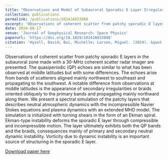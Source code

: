 ```yaml
---
title: "Observations and Model of Subauroral Sporadic E Layer Irregularities Driven by Turning Shears and Dynamic Instability"
collection: publications
permalink: /publications/2024JA033088
excerpt: 'Observations of coherent scatter from patchy sporadic E layers in the subauroral zone made with a 30-MHz coherent scatter radar imager are presented. The quasiperiodic (QP) echoes are similar to what has been observed at middle latitudes but with some differences. The echoes arise from bands of scatterers aligned mainly northwest to southeast and propagating to the southwest. A notable difference from observations at middle latitudes is the appearance of secondary irregularities or braids oriented obliquely to the primary bands and propagating mainly northward along them. We present a spectral simulation of the patchy layers that describes neutral atmospheric dynamics with the incompressible Navier Stokes equations and plasma dynamics with an extended MHD model. The simulation is initialized with turning shears in the form of an Ekman spiral. Ekman-type instability deforms the sporadic E layer through compressible and incompressible motion. The layer ultimately exhibits both the QP bands and the braids, consequences mainly of primary and secondary neutral dynamic instability. Vorticity due to dynamic instability is an important source of structuring in the sporadic E layer.'
date: 2024-08-17
venue: 'Journal of Geophysical Research: Space Physics'
paperurl: 'https://doi.org/10.1029/2024JA033088'
citation: 'Hysell, David; Bui, Michelle; Larsen, Miguel. (2024). &quot;Observations and Model of Subauroral Sporadic E Layer Irregularities Driven by Turning Shears and Dynamic Instability.&quot; <i>Journal of Geophysical Research: Space Physics</i>. 129.'
---
```

Observations of coherent scatter from patchy sporadic E layers in the subauroral zone made with a 30-MHz coherent scatter radar imager are presented. The quasiperiodic (QP) echoes are similar to what has been observed at middle latitudes but with some differences. The echoes arise from bands of scatterers aligned mainly northwest to southeast and propagating to the southwest. A notable difference from observations at middle latitudes is the appearance of secondary irregularities or braids oriented obliquely to the primary bands and propagating mainly northward along them. We present a spectral simulation of the patchy layers that describes neutral atmospheric dynamics with the incompressible Navier Stokes equations and plasma dynamics with an extended MHD model. The simulation is initialized with turning shears in the form of an Ekman spiral. Ekman-type instability deforms the sporadic E layer through compressible and incompressible motion. The layer ultimately exhibits both the QP bands and the braids, consequences mainly of primary and secondary neutral dynamic instability. Vorticity due to dynamic instability is an important source of structuring in the sporadic E layer. 

[Download paper here](http://michellexbui.github.io/files/2024JA033088.pdf)
